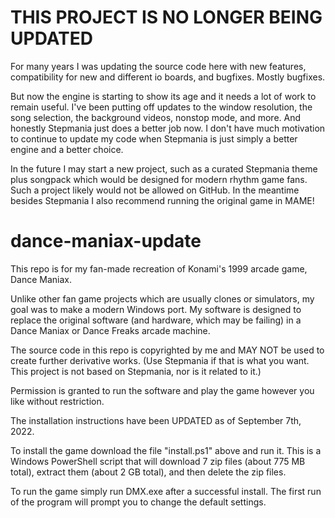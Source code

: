 # THIS PROJECT IS NO LONGER BEING UPDATED
For many years I was updating the source code here with new features, compatibility
for new and different io boards, and bugfixes. Mostly bugfixes.

But now the engine is starting to show its age and it needs a lot of work to remain
useful. I've been putting off updates to the window resolution, the song selection,
the background videos, nonstop mode, and more. And honestly Stepmania just does a
better job now. I don't have much motivation to continue to update my code when
Stepmania is just simply a better engine and a better choice.

In the future I may start a new project, such as a curated Stepmania theme plus
songpack which would be designed for modern rhythm game fans. Such a project likely
would not be allowed on GitHub. In the meantime besides Stepmania I also recommend
running the original game in MAME!

# dance-maniax-update
This repo is for my fan-made recreation of Konami's 1999 arcade game, Dance Maniax.

Unlike other fan game projects which are usually clones or simulators, my goal
was to make a modern Windows port. My software is designed to replace the
original software (and hardware, which may be failing) in a Dance Maniax or
Dance Freaks arcade machine.

The source code in this repo is copyrighted by me and MAY NOT be used to create
further derivative works. (Use Stepmania if that is what you want. This project
is not based on Stepmania, nor is it related to it.)

Permission is granted to run the software and play the game however you like
without restriction.

The installation instructions have been UPDATED as of September 7th, 2022.

To install the game download the file "install.ps1" above and run it. This is a
Windows PowerShell script that will download 7 zip files (about 775 MB total),
extract them (about 2 GB total), and then delete the zip files.

To run the game simply run DMX.exe after a successful install. The first run of
the program will prompt you to change the default settings.
